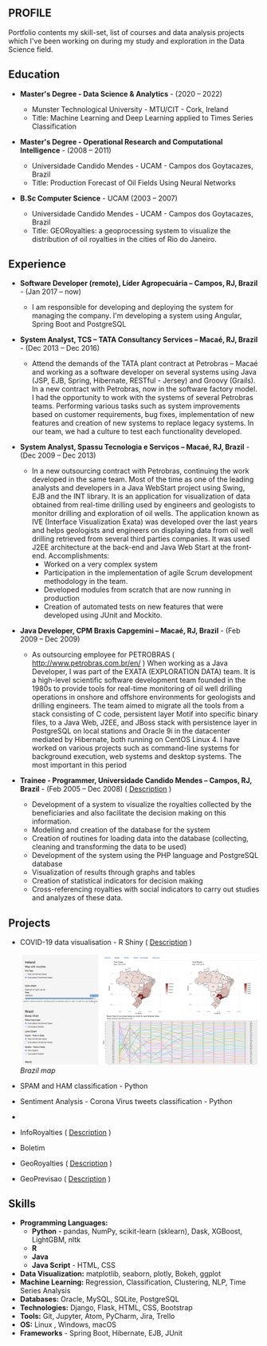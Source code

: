
## PROFILE

Portfolio contents my skill-set, list of courses and data analysis projects which I've been working on during my study and exploration in the Data Science field. 

## Education

* **Master's Degree - Data Science & Analytics** - (2020 – 2022)
  * Munster Technological University - MTU/CIT - Cork, Ireland
  * Title: Machine Learning and Deep Learning applied to Times Series Classification


* **Master's Degree - Operational Research and Computational Intelligence** - (2008 – 2011) 
  * Universidade Candido Mendes - UCAM - Campos dos Goytacazes, Brazil
  * Title: Production Forecast of Oil Fields Using Neural Networks


* **B.Sc Computer Science** - UCAM (2003 – 2007)
  * Universidade Candido Mendes  - UCAM - Campos dos Goytacazes, Brazil
  * Title: GEORoyalties: a geoprocessing system to visualize the distribution of oil royalties in the cities of Rio do
Janeiro.


## Experience

* **Software Developer (remote), Líder Agropecuária – Campos, RJ, Brazil** - (Jan 2017 – now)
  - I am responsible for developing and deploying the system for managing the company. I'm developing a system using
Angular, Spring Boot and PostgreSQL


* **System Analyst, TCS – TATA Consultancy Services – Macaé, RJ, Brazil** - (Dec 2013 – Dec 2016)
  - Attend the demands of the TATA plant contract at Petrobras – Macaé and working as a software developer on several
systems using Java (JSP, EJB, Spring, Hibernate, RESTful - Jersey) and Groovy (Grails).
In a new contract with Petrobras, now in the software factory model. I had the opportunity to work with the systems
of several Petrobras teams. Performing various tasks such as system improvements based on customer requirements,
bug fixes, implementation of new features and creation of new systems to replace legacy systems. In our team, we
had a culture to test each functionality developed.


* **System Analyst, Spassu Tecnologia e Serviços – Macaé, RJ, Brazil** - (Dec 2009 – Dec 2013)
  - In a new outsourcing contract with Petrobras, continuing the work developed in the same team. Most of the time as
  one of the leading analysts and developers in a Java WebStart project using Swing, EJB and the INT library. It is an
  application for visualization of data obtained from real-time drilling used by engineers and geologists to monitor
  drilling and exploration of oil wells.
  The application known as IVE (Interface Visualization Exata) was developed over the last years and helps geologists
  and engineers on displaying data from oil well drilling retrieved from several third parties companies. It was used
  J2EE architecture at the back-end and Java Web Start at the front-end.
  Accomplishments:
    - Worked on a very complex system
    - Participation in the implementation of agile Scrum development methodology in the team.
    - Developed modules from scratch that are now running in production
    - Creation of automated tests on new features that were developed using JUnit and Mockito.


* **Java Developer, CPM Braxis Capgemini – Macaé, RJ, Brazil** - (Feb 2009 – Dec 2009)
  * As outsourcing employee for PETROBRAS ( http://www.petrobras.com.br/en/ )
  When working as a Java Developer, I was part of the EXATA (EXPLORATION DATA) team. It is a high-level
  scientific software development team founded in the 1980s to provide tools for real-time monitoring of oil well
  drilling operations in onshore and offshore environments for geologists and drilling engineers. The team aimed to
  migrate all the tools from a stack consisting of C code, persistent layer Motif into specific binary files, to a Java Web,
  J2EE, and JBoss stack with persistence layer in PostgreSQL on local stations and Oracle 9i in the datacenter mediated
  by Hibernate, both running on CentOS Linux 4.
  I have worked on various projects such as command-line systems for background execution, web systems and desktop
  systems. The most important in this period


* **Trainee - Programmer, Universidade Candido Mendes – Campos, RJ, Brazil** - (Feb 2005 – Dec 2008)  ( [Description](./projects.html#inforoyalties) )
  * Development of a system to visualize the royalties collected by the beneficiaries and also facilitate the decision
  making on this information.
  * Modelling and creation of the database for the system
  * Creation of routines for loading data into the database (collecting, cleaning and transforming the data to be
  used)
  * Development of the system using the PHP language and PostgreSQL database
  * Visualization of results through graphs and tables
  * Creation of statistical indicators for decision making
  * Cross-referencing royalties with social indicators to carry out studies and analyzes of these data.

## Projects

   - COVID-19 data visualisation - R Shiny ( [Description](./projects.html) )

     ![ireland_map.png](/assets/images/brazil_map.png)*Brazil map*

   - SPAM and HAM classification - Python
   - Sentiment Analysis - Corona Virus tweets classification - Python
   - 

   - InfoRoyalties  ( [Description](./projects.html#inforoyalties) )
   - Boletim
   - GeoRoyalties ( [Description](./projects.html#GeoRoyalties) )
   - GeoPrevisao ( [Description](./projects.html#geoprevisao) )


## Skills

* **Programming Languages:** 
  * **Python** - pandas, NumPy, scikit-learn (sklearn), Dask, XGBoost, LightGBM, nltk
  * **R** 
  * **Java** 
  * **Java Script** - HTML, CSS
* **Data Visualization:** matplotlib, seaborn, plotly, Bokeh, ggplot
* **Machine Learning:** Regression, Classification, Clustering, NLP, Time Series Analysis
* **Databases:** Oracle, MySQL, SQLite, PostgreSQL
* **Technologies:** Django, Flask, HTML,	CSS,	Bootstrap
* **Tools:** Git, Jupyter, Atom, PyCharm,  Jira, Trello
* **OS:** Linux , Windows, macOS
* **Frameworks** - Spring Boot, Hibernate, EJB, JUnit